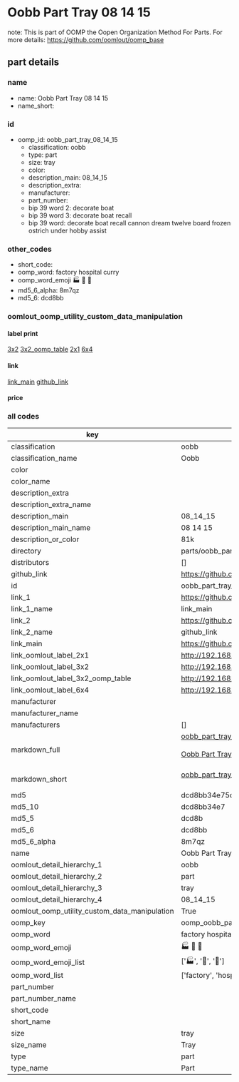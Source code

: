 # Oobb Part Tray 08 14 15  

note: This is part of OOMP the Oopen Organization Method For Parts. For more details: https://github.com/oomlout/oomp_base

##  part details





### name
* name: Oobb Part Tray 08 14 15
* name_short: 
### id
* oomp_id: oobb_part_tray_08_14_15
  * classification: oobb
  * type: part
  * size: tray
  * color: 
  * description_main: 08_14_15
  * description_extra: 
  * manufacturer: 
  * part_number: 
  * bip 39 word 2: decorate boat
  * bip 39 word 3: decorate boat recall
  * bip 39 word: decorate boat recall cannon dream twelve board frozen ostrich under hobby assist

### other_codes
* short_code: 
* oomp_word: factory hospital curry
* oomp_word_emoji :factory: :hospital: :curry:
* md5_6_alpha: 8m7qz
* md5_6: dcd8bb






### oomlout_oomp_utility_custom_data_manipulation
#### label print
[3x2](http://192.168.1.245:1112/?label=oomp%208m7qz)
[3x2_oomp_table](http://192.168.1.107:1112/?label=oomp%208m7qz)
[2x1](http://192.168.1.242:1112/?label=oomp%208m7qz)
[6x4](http://192.168.1.55:1112/?label=oomp%208m7qz)    

#### link

[link_main](https://github.com/oomlout/oomlout_oomp_current_version_messy/tree/main/parts/oobb_part_tray_08_14_15) [github_link](https://github.com/oomlout/oomlout_oomp_part_src/tree/main/parts/oobb_part_tray_08_14_15)                             

#### price







### all codes 
| key | value |  
| --- | --- |  
| classification | oobb |  
| classification_name | Oobb |  
| color |  |  
| color_name |  |  
| description_extra |  |  
| description_extra_name |  |  
| description_main | 08_14_15 |  
| description_main_name | 08 14 15 |  
| description_or_color | 81k |  
| directory | parts/oobb_part_tray_08_14_15 |  
| distributors | [] |  
| github_link | https://github.com/oomlout/oomlout_oomp_part_src/tree/main/parts/oobb_part_tray_08_14_15 |  
| id | oobb_part_tray_08_14_15 |  
| link_1 | https://github.com/oomlout/oomlout_oomp_current_version_messy/tree/main/parts/oobb_part_tray_08_14_15 |  
| link_1_name | link_main |  
| link_2 | https://github.com/oomlout/oomlout_oomp_part_src/tree/main/parts/oobb_part_tray_08_14_15 |  
| link_2_name | github_link |  
| link_main | https://github.com/oomlout/oomlout_oomp_current_version_messy/tree/main/parts/oobb_part_tray_08_14_15 |  
| link_oomlout_label_2x1 | http://192.168.1.242:1112/?label=oomp%208m7qz |  
| link_oomlout_label_3x2 | http://192.168.1.245:1112/?label=oomp%208m7qz |  
| link_oomlout_label_3x2_oomp_table | http://192.168.1.107:1112/?label=oomp%208m7qz |  
| link_oomlout_label_6x4 | http://192.168.1.55:1112/?label=oomp%208m7qz |  
| manufacturer |  |  
| manufacturer_name |  |  
| manufacturers | [] |  
| markdown_full | [oobb_part_tray_08_14_15](https://github.com/oomlout/oomlout_oomp_current_version_messy/tree/main/parts/oobb_part_tray_08_14_15)<br>[](https://github.com/oomlout/oomlout_oomp_current_version_messy/tree/main/parts/oobb_part_tray_08_14_15)<br>[Oobb Part Tray 08 14 15](https://github.com/oomlout/oomlout_oomp_current_version_messy/tree/main/parts/oobb_part_tray_08_14_15)<br><br> |  
| markdown_short | [oobb_part_tray_08_14_15](https://github.com/oomlout/oomlout_oomp_current_version_messy/tree/main/parts/oobb_part_tray_08_14_15)<br><br> |  
| md5 | dcd8bb34e75da317ac21421766c631c8 |  
| md5_10 | dcd8bb34e7 |  
| md5_5 | dcd8b |  
| md5_6 | dcd8bb |  
| md5_6_alpha | 8m7qz |  
| name | Oobb Part Tray 08 14 15 |  
| oomlout_detail_hierarchy_1 | oobb |  
| oomlout_detail_hierarchy_2 | part |  
| oomlout_detail_hierarchy_3 | tray |  
| oomlout_detail_hierarchy_4 | 08_14_15 |  
| oomlout_oomp_utility_custom_data_manipulation | True |  
| oomp_key | oomp_oobb_part_tray_08_14_15 |  
| oomp_word | factory hospital curry |  
| oomp_word_emoji | :factory: :hospital: :curry: |  
| oomp_word_emoji_list | [':factory:', ':hospital:', ':curry:'] |  
| oomp_word_list | ['factory', 'hospital', 'curry'] |  
| part_number |  |  
| part_number_name |  |  
| short_code |  |  
| short_name |  |  
| size | tray |  
| size_name | Tray |  
| type | part |  
| type_name | Part |  
